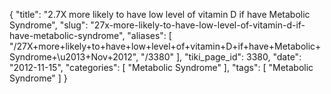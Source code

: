 {
    "title": "2.7X more likely to have low level of vitamin D if have Metabolic Syndrome",
    "slug": "27x-more-likely-to-have-low-level-of-vitamin-d-if-have-metabolic-syndrome",
    "aliases": [
        "/27X+more+likely+to+have+low+level+of+vitamin+D+if+have+Metabolic+Syndrome+\u2013+Nov+2012",
        "/3380"
    ],
    "tiki_page_id": 3380,
    "date": "2012-11-15",
    "categories": [
        "Metabolic Syndrome"
    ],
    "tags": [
        "Metabolic Syndrome"
    ]
}